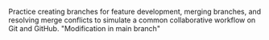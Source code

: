 Practice creating branches for feature development, merging branches, and resolving merge conflicts to simulate a common collaborative workflow on Git and GitHub.
"Modification in main branch"
